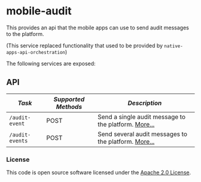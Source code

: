 
# mobile-audit

This provides an api that the mobile apps can use to send audit messages to the platform.

(This service replaced functionality that used to be provided by `native-apps-api-orchestration`)

The following services are exposed:

API
---

| *Task* | *Supported Methods* | *Description* |
|--------|----|----|
| ```/audit-event``` | POST | Send a single audit message to the platform. [More...](docs/audit-event.md) |
| ```/audit-events``` | POST | Send several audit messages to the platform. [More...](docs/audit-events.md) |


### License

This code is open source software licensed under the [Apache 2.0 License]("http://www.apache.org/licenses/LICENSE-2.0.html").
